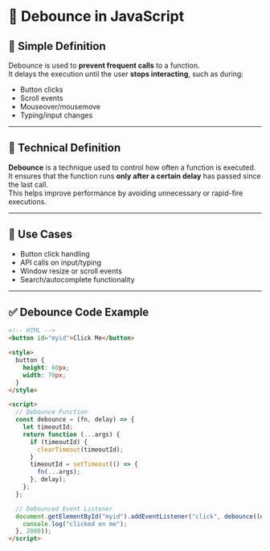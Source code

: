 # 📌 Debounce in JavaScript

## 🔹 Simple Definition
Debounce is used to **prevent frequent calls** to a function.  
It delays the execution until the user **stops interacting**, such as during:
- Button clicks
- Scroll events
- Mouseover/mousemove
- Typing/input changes

---

## 🔹 Technical Definition
**Debounce** is a technique used to control how often a function is executed.  
It ensures that the function runs **only after a certain delay** has passed since the last call.  
This helps improve performance by avoiding unnecessary or rapid-fire executions.

---

## 🔹 Use Cases
- Button click handling
- API calls on input/typing
- Window resize or scroll events
- Search/autocomplete functionality

---

## ✅ Debounce Code Example

```html
<!-- HTML -->
<button id="myid">Click Me</button>

<style>
  button {
    height: 60px;
    width: 70px;
  }
</style>

<script>
  // Debounce Function
  const debounce = (fn, delay) => {
    let timeoutId;
    return function (...args) {
      if (timeoutId) {
        clearTimeout(timeoutId);
      }
      timeoutId = setTimeout(() => {
        fn(...args);
      }, delay);
    };
  };

  // Debounced Event Listener
  document.getElementById("myid").addEventListener("click", debounce((e) => {
    console.log("clicked on me");
  }, 2000));
</script>
